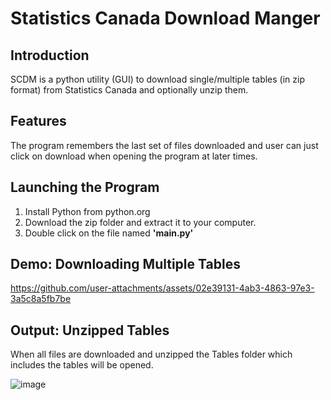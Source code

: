 <h1>Statistics Canada Download Manger</h1>
<h2>Introduction</h2>
SCDM is a python utility (GUI) to download single/multiple tables (in zip format) from Statistics Canada and optionally unzip them.
<h2>Features</h2>
The program remembers the last set of files downloaded and user can just click on download when opening the program at later times.
<h2>Launching the Program</h2>
<ol>
<li>Install Python from python.org</li>
<li>Download the zip folder and extract it to your computer.</li>
<li>Double click on the file named <b>'main.py'</b></li>
</ol>
<h2>Demo: Downloading Multiple Tables</h2>

https://github.com/user-attachments/assets/02e39131-4ab3-4863-97e3-3a5c8a5fb7be

<h2>Output: Unzipped Tables</h2>
When all files are downloaded and unzipped the Tables folder which includes the tables will be opened.
<p/>
  
![image](https://github.com/user-attachments/assets/456a1f67-a388-410d-ac83-a91a69d62931)
